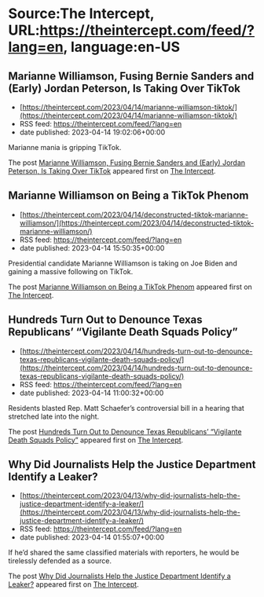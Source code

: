 # Source:The Intercept, URL:https://theintercept.com/feed/?lang=en, language:en-US

## Marianne Williamson, Fusing Bernie Sanders and (Early) Jordan Peterson, Is Taking Over TikTok
 - [https://theintercept.com/2023/04/14/marianne-williamson-tiktok/](https://theintercept.com/2023/04/14/marianne-williamson-tiktok/)
 - RSS feed: https://theintercept.com/feed/?lang=en
 - date published: 2023-04-14 19:02:06+00:00

<p>Marianne mania is gripping TikTok. </p>
<p>The post <a href="https://theintercept.com/2023/04/14/marianne-williamson-tiktok/" rel="nofollow">Marianne Williamson, Fusing Bernie Sanders and (Early) Jordan Peterson, Is Taking Over TikTok</a> appeared first on <a href="https://theintercept.com" rel="nofollow">The Intercept</a>.</p>

## Marianne Williamson on Being a TikTok Phenom
 - [https://theintercept.com/2023/04/14/deconstructed-tiktok-marianne-williamson/](https://theintercept.com/2023/04/14/deconstructed-tiktok-marianne-williamson/)
 - RSS feed: https://theintercept.com/feed/?lang=en
 - date published: 2023-04-14 15:50:35+00:00

<p>Presidential candidate Marianne Williamson is taking on Joe Biden and gaining a massive following on TikTok.</p>
<p>The post <a href="https://theintercept.com/2023/04/14/deconstructed-tiktok-marianne-williamson/" rel="nofollow">Marianne Williamson on Being a TikTok Phenom</a> appeared first on <a href="https://theintercept.com" rel="nofollow">The Intercept</a>.</p>

## Hundreds Turn Out to Denounce Texas Republicans’ “Vigilante Death Squads Policy”
 - [https://theintercept.com/2023/04/14/hundreds-turn-out-to-denounce-texas-republicans-vigilante-death-squads-policy/](https://theintercept.com/2023/04/14/hundreds-turn-out-to-denounce-texas-republicans-vigilante-death-squads-policy/)
 - RSS feed: https://theintercept.com/feed/?lang=en
 - date published: 2023-04-14 11:00:32+00:00

<p>Residents blasted Rep. Matt Schaefer’s controversial bill in a hearing that stretched late into the night.</p>
<p>The post <a href="https://theintercept.com/2023/04/14/hundreds-turn-out-to-denounce-texas-republicans-vigilante-death-squads-policy/" rel="nofollow">Hundreds Turn Out to Denounce Texas Republicans’ “Vigilante Death Squads Policy”</a> appeared first on <a href="https://theintercept.com" rel="nofollow">The Intercept</a>.</p>

## Why Did Journalists Help the Justice Department Identify a Leaker?
 - [https://theintercept.com/2023/04/13/why-did-journalists-help-the-justice-department-identify-a-leaker/](https://theintercept.com/2023/04/13/why-did-journalists-help-the-justice-department-identify-a-leaker/)
 - RSS feed: https://theintercept.com/feed/?lang=en
 - date published: 2023-04-14 01:55:07+00:00

<p>If he’d shared the same classified materials with reporters, he would be tirelessly defended as a source.</p>
<p>The post <a href="https://theintercept.com/2023/04/13/why-did-journalists-help-the-justice-department-identify-a-leaker/" rel="nofollow">Why Did Journalists Help the Justice Department Identify a Leaker?</a> appeared first on <a href="https://theintercept.com" rel="nofollow">The Intercept</a>.</p>


